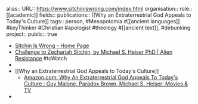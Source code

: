 alias::
URL:: https://www.sitchiniswrong.com/index.html
organisation::
role:: [[academic]] 
fields::
publications:: [[Why an Extraterrestrial God Appeals to Today's Culture]] 
tags:: person, #Mesopotomia #[[ancient languages]] #keyThinker #Christian #apologist #theology #[[ancient text]], #debunking  
project::
public:: true
- [Sitchin Is Wrong - Home Page](https://www.sitchiniswrong.com/index.html)
- [Challenge to Zechariah Sitchin, by Michael S. Heiser PhD | Alien Resistance](http://www.alienresistance.org/challenge-to-zechariah-sitchin-by-michael-s-heiser-phd/) #toWatch
-
- [[Why an Extraterrestrial God Appeals to Today's Culture]]
	- [Amazon.com: Why An Extraterrestrial God Appeals To Today's Culture : Guy Malone, Paradox Brown, Michael S. Heiser: Movies & TV](https://www.amazon.com/dp/B00AVCZ12E)
-